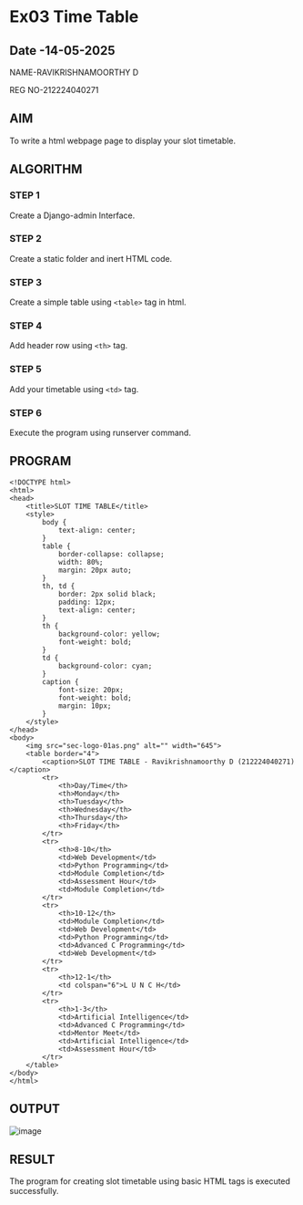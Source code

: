 # Ex03 Time Table
## Date -14-05-2025

NAME-RAVIKRISHNAMOORTHY D

REG NO-212224040271

## AIM
To write a html webpage page to display your slot timetable.

## ALGORITHM
### STEP 1
Create a Django-admin Interface.

### STEP 2
Create a static folder and inert HTML code.

### STEP 3
Create a simple table using ```<table>``` tag in html.

### STEP 4
Add header row using ```<th>``` tag.

### STEP 5
Add your timetable using ```<td>``` tag.

### STEP 6
Execute the program using runserver command.

## PROGRAM
```
<!DOCTYPE html>
<html>
<head>
    <title>SLOT TIME TABLE</title>
    <style>
        body {
            text-align: center;
        }
        table {
            border-collapse: collapse;
            width: 80%;
            margin: 20px auto;
        }
        th, td {
            border: 2px solid black;
            padding: 12px;
            text-align: center;
        }
        th {
            background-color: yellow;
            font-weight: bold;
        }
        td {
            background-color: cyan;
        }
        caption {
            font-size: 20px;
            font-weight: bold;
            margin: 10px;
        }
    </style>
</head>
<body>
    <img src="sec-logo-01as.png" alt="" width="645">
    <table border="4">
        <caption>SLOT TIME TABLE - Ravikrishnamoorthy D (212224040271)</caption>
        <tr>
            <th>Day/Time</th>
            <th>Monday</th>
            <th>Tuesday</th>
            <th>Wednesday</th>
            <th>Thursday</th>
            <th>Friday</th>
        </tr>
        <tr>
            <th>8-10</th>
            <td>Web Development</td>
            <td>Python Programming</td>
            <td>Module Completion</td>
            <td>Assessment Hour</td>
            <td>Module Completion</td>
        </tr>
        <tr>
            <th>10-12</th>
            <td>Module Completion</td>
            <td>Web Development</td>
            <td>Python Programming</td>
            <td>Advanced C Programming</td>
            <td>Web Development</td>
        </tr>
        <tr>
            <th>12-1</th>
            <td colspan="6">L U N C H</td>
        </tr>
        <tr>
            <th>1-3</th>
            <td>Artificial Intelligence</td>
            <td>Advanced C Programming</td>
            <td>Mentor Meet</td>
            <td>Artificial Intelligence</td>
            <td>Assessment Hour</td>
        </tr>
    </table>
</body>
</html>
```


## OUTPUT

![image](https://github.com/user-attachments/assets/20ed3bf5-f386-438f-a6d0-0048182c3769)




## RESULT
The program for creating slot timetable using basic HTML tags is executed successfully.
